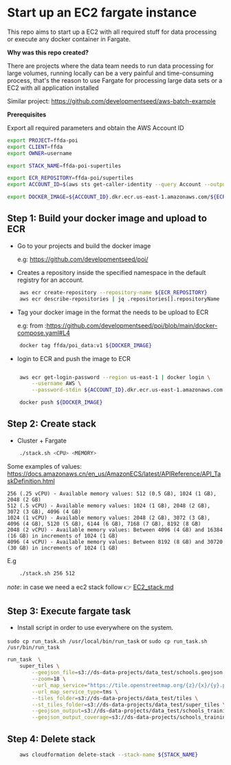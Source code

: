 # Start up an EC2 fargate instance

This repo aims to start up a EC2 with all required stuff for data processing  or execute any docker container in Fargate. 

**Why was this repo created?**

There are projects where the data team needs to run data processing for large volumes, running locally can be a very painful and time-consuming process, that's the reason to use Fargate for processing large data sets or a EC2 with all application installed


Similar project: https://github.com/developmentseed/aws-batch-example


**Prerequisites**

Export all required parameters and obtain the AWS Account ID

```sh
export PROJECT=ffda-poi
export CLIENT=ffda
export OWNER=username

export STACK_NAME=ffda-poi-supertiles

export ECR_REPOSITORY=ffda-poi/supertiles
export ACCOUNT_ID=$(aws sts get-caller-identity --query Account --output text)

export DOCKER_IMAGE=${ACCOUNT_ID}.dkr.ecr.us-east-1.amazonaws.com/${ECR_REPOSITORY}:v1
```


## Step 1: Build your docker image and upload to ECR


- Go to your projects and build the docker image

    e.g: https://github.com/developmentseed/poi/



- Creates a repository inside the specified namespace in the default registry for an account.

```bash
    aws ecr create-repository --repository-name ${ECR_REPOSITORY}
    aws ecr describe-repositories | jq .repositories[].repositoryName
```



- Tag your docker image in the format the needs to be upload to ECR

    e.g: from :https://github.com/developmentseed/poi/blob/main/docker-compose.yaml#L4

```bash
    docker tag ffda/poi_data:v1 ${DOCKER_IMAGE}
```

- login to ECR and push the image to ECR


```bash

    aws ecr get-login-password --region us-east-1 | docker login \
        --username AWS \
        --password-stdin ${ACCOUNT_ID}.dkr.ecr.us-east-1.amazonaws.com

    docker push ${DOCKER_IMAGE}
```


## Step 2: Create stack

- Cluster + Fargate

```bash
    ./stack.sh <CPU> <MEMORY>
```

Some examples of values: https://docs.amazonaws.cn/en_us/AmazonECS/latest/APIReference/API_TaskDefinition.html

```
256 (.25 vCPU) - Available memory values: 512 (0.5 GB), 1024 (1 GB), 2048 (2 GB)
512 (.5 vCPU) - Available memory values: 1024 (1 GB), 2048 (2 GB), 3072 (3 GB), 4096 (4 GB)
1024 (1 vCPU) - Available memory values: 2048 (2 GB), 3072 (3 GB), 4096 (4 GB), 5120 (5 GB), 6144 (6 GB), 7168 (7 GB), 8192 (8 GB)
2048 (2 vCPU) - Available memory values: Between 4096 (4 GB) and 16384 (16 GB) in increments of 1024 (1 GB)
4096 (4 vCPU) - Available memory values: Between 8192 (8 GB) and 30720 (30 GB) in increments of 1024 (1 GB)
```

E.g

```bash
    ./stack.sh 256 512
```

*note*: in case we need a ec2 stack follow 👉 [EC2_stack.md](EC2_stack.md)

## Step 3: Execute fargate task

- Install script in order to use everywhere on the system.


`sudo cp run_task.sh /usr/local/bin/run_task` or `sudo cp run_task.sh /usr/bin/run_task`


```sh
run_task  \
    super_tiles \
        --geojson_file=s3://ds-data-projects/data_test/schools.geojson \
        --zoom=18 \
        --url_map_service="https://tile.openstreetmap.org/{z}/{x}/{y}.png" \
        --url_map_service_type=tms \
        --tiles_folder=s3://ds-data-projects/data_test/tiles \
        --st_tiles_folder=s3://ds-data-projects/data_test/super_tiles \
        --geojson_output=s3://ds-data-projects/data_test/schools_training.geojson \
        --geojson_output_coverage=s3://ds-data-projects/schools_training_coverage.geojson
```


## Step 4: Delete stack


```bash
    aws cloudformation delete-stack --stack-name ${STACK_NAME}
```